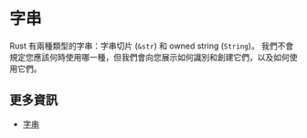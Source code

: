 # 字串

Rust 有兩種類型的字串：字串切片 (`&str`) 和 owned string (`String`)。
我們不會規定您應該何時使用哪一種，但我們會向您展示如何識別和創建它們，以及如何使用它們。

## 更多資訊

- [字串](https://doc.rust-lang.org/book/ch08-02-strings.html)

